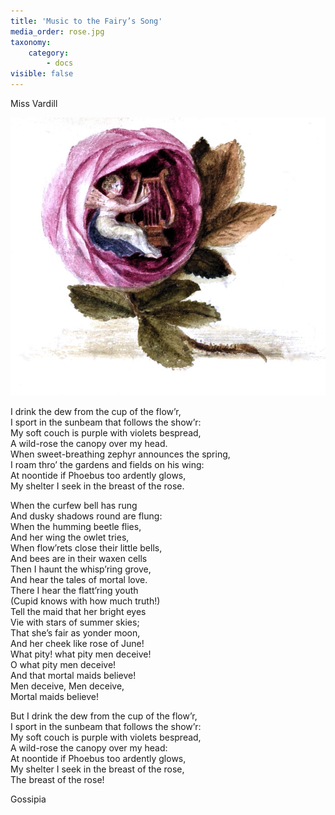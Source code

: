 ```yaml
---
title: 'Music to the Fairy’s Song'
media_order: rose.jpg
taxonomy:
    category:
        - docs
visible: false
---
```


<div class="author">Miss Vardill</div>

![Rose](rose.jpg?resize=200)

I drink the dew from the cup of the flow’r,  
I sport in the sunbeam that follows the show’r:  
My soft couch is purple with violets bespread,  
A wild-rose the canopy over my head.  
When sweet-breathing zephyr announces the spring,  
I roam thro’ the gardens and fields on his wing:  
At noontide if Phoebus too ardently glows,  
My shelter I seek in the breast of the rose.

When the curfew bell has rung  
And dusky shadows round are flung:  
When the humming beetle flies,  
And her wing the owlet tries,  
When flow’rets close their little bells,  
And bees are in their waxen cells  
Then I haunt the whisp’ring grove,  
And hear the tales of mortal love.  
There I hear the flatt’ring youth  
(Cupid knows with how much truth!)  
Tell the maid that her bright eyes  
Vie with stars of summer skies;  
That she’s fair as yonder moon,  
And her cheek like rose of June!  
What pity! what pity men deceive!  
O what pity men deceive!  
And that mortal maids believe!  
Men deceive, Men deceive,  
Mortal maids believe!  

But I drink the dew from the cup of the flow’r,  
I sport in the sunbeam that follows the show’r:  
My soft couch is purple with violets bespread,  
A wild-rose the canopy over my head:  
At noontide if Phoebus too ardently glows,  
My shelter I seek in the breast of the rose,  
The breast of the rose!

Gossipia